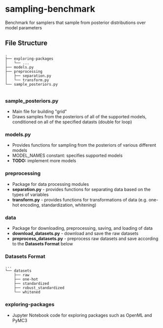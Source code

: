 # sampling-benchmark
Benchmark for samplers that sample from posterior distributions over model parameters

## File Structure
```
.
├── exploring-packages
│   └── ...
├── models.py
├── preprocessing
│   ├── separation.py
│   └── transform.py
└── sample_posteriors.py
        
```

### sample_posteriors.py
* Main file for building "grid"
* Draws samples from the posteriors of all of the supported models, conditioned on all of the specified datasts (double for loop)

### models.py
* Provides functions for sampling from the posteriors of various
different models
* MODEL_NAMES constant: specifies supported models
* **TODO:** implement more models

### preprocessing
* Package for data processing modules
* **separation.py** - provides functions for separating data based on the types of variables
* **transform.py** - provides functions for transformations of data (e.g. one-hot encoding, standardization, whitening)

### data
* Package for downloading, preprocessing, saving, and loading of data
* **download_datasets.py** - download and save the raw datasets
* **preprocess_datasets.py** - preprocess raw datasets and save according to the **Datasets Format** below

### Datasets Format
```
...
└── datasets
    ├── raw
    ├── one-hot
    ├── standardized
    ├── robust_standardized
    └── whitened
```

### exploring-packages
* Jupyter Notebook code for exploring packages such as OpenML and PyMC3
